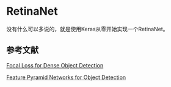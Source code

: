 # RetinaNet

没有什么可以多说的，就是使用Keras从零开始实现一个RetinaNet。

## 参考文献

[Focal Loss for Dense Object Detection](https://arxiv.org/abs/1708.02002v2)

[Feature Pyramid Networks for Object Detection](https://arxiv.org/abs/1612.03144v2)

